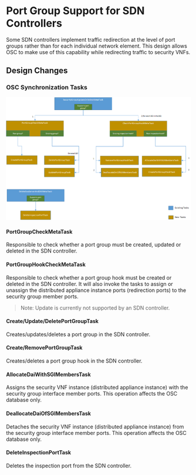 # Port Group Support for SDN Controllers
Some SDN controllers implement traffic redirection at the level of port groups rather than for each individual network element. This design allows OSC to make use of this capability while redirecting traffic to security VNFs.

## Design Changes

### OSC Synchronization Tasks  

![](./images/tasks.png)

#### PortGroupCheckMetaTask
Responsible to check whether a port group must be created, updated or deleted in the SDN controller.

#### PortGroupHookCheckMetaTask
Responsible to check whether a port group hook must be created or deleted in the SDN controller. It will also invoke the tasks to assign or unassign the distributed appliance instance ports (redirection ports) to the security group member ports.

> Note: Update is currently not supported by an SDN controller.

#### Create/Update/DeletePortGroupTask
Creates/updates/deletes a port group in the SDN controller.


#### Create/RemovePortGroupTask
Creates/deletes a port group hook in the SDN controller.

#### AllocateDaiWithSGIMembersTask
Assigns the security VNF instance (distributed appliance instance) with the security group interface member ports. This operation affects the OSC database only.

#### DeallocateDaiOfSGIMembersTask
Detaches the security VNF instance (distributed appliance instance) from the security group interface member ports. This operation affects the OSC database only.

#### DeleteInspectionPortTask
Deletes the inspection port from the SDN controller.
